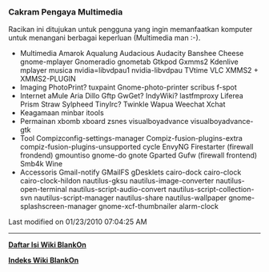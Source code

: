 ### Cakram Pengaya Multimedia
Racikan ini ditujukan untuk pengguna yang ingin memanfaatkan komputer untuk
menangani berbagai keperluan (Multimedia man :-).
   * Multimedia
      Amarok
      Aqualung
      Audacious
      Audacity
      Banshee
      Cheese
      gnome-mplayer
      Gnomeradio
      gnometab
      Gtkpod
      Gxmms2
      Kdenlive
      mplayer
      musica
      nvidia=libvdpau1
      nvidia-libvdpau
      TVtime
      VLC
      XMMS2 + XMMS2-PLUGIN
   * Imaging
      PhotoPrint?
      tuxpaint
      Gnome-photo-printer
      scribus
      f-spot
   * Internet
      aMule
      Aria
      Dillo
      Gftp
      GwGet?
      IndyWiki?
      lastfmproxy
      Liferea
      Prism
      Straw
      Sylpheed
      TinyIrc?
      Twinkle
      Wapua
      Weechat
      Xchat
   * Keagamaan
      minbar
      itools
   * Permainan
      xbomb
      xboard
      zsnes
      visualboyadvance
      visualboyadvance-gtk
   * Tool
      Compizconfig-settings-manager
      Compiz-fusion-plugins-extra
      compiz-fusion-plugins-unsupported
      cycle
      EnvyNG
      Firestarter (firewall frondend)
      gmountiso
      gnome-do
      gnote
      Gparted
      Gufw (firewall frontend)
      Smb4k
      Wine
   * Accessoris
      Gmail-notify
      GMailFS
      gDesklets
      cairo-dock
      cairo-clock
      cairo-clock-hildon
      nautilus-gksu
      nautilus-image-converter
      nautilus-open-terminal
      nautilus-script-audio-convert
      nautilus-script-collection-svn
      nautilus-script-manager
      nautilus-share
      nautilus-wallpaper
      gnome-splashscreen-manager
      gnome-xcf-thumbnailer
      alarm-clock

Last modified on 01/23/2010 07:04:25 AM

---
[**Daftar Isi Wiki BlankOn**](/wiki/DaftarIsi/index.html)
 
[**Indeks Wiki BlankOn**](/wiki/Indeks.html)



